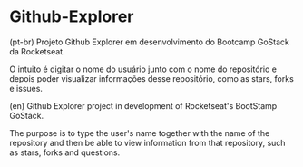 # Github-Explorer

(pt-br) Projeto Github Explorer em desenvolvimento do Bootcamp GoStack da Rocketseat.

O intuito é digitar o nome do usuário junto com o nome do repositório e depois poder visualizar informações desse repositório, como as stars, forks e issues.

(en) Github Explorer project in development of Rocketseat's BootStamp GoStack.

The purpose is to type the user's name together with the name of the repository and then be able to view information from that repository, such as stars, forks and questions.
